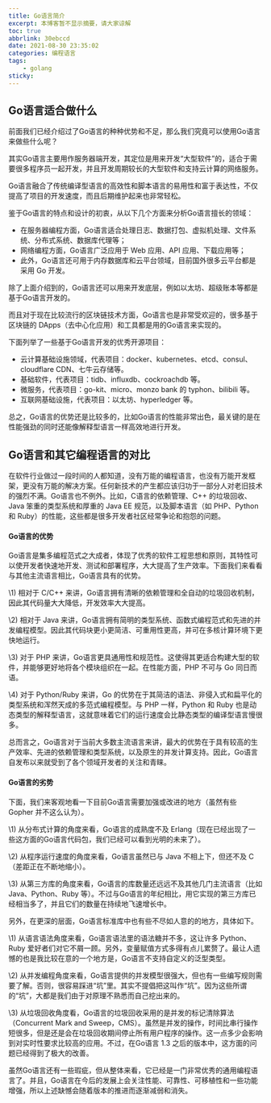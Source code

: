 ```yaml
---
title: Go语言简介
excerpt: 本博客暂不显示摘要，请大家谅解
toc: true
abbrlink: 30ebccd
date: 2021-08-30 23:35:02
categories: 编程语言
tags: 
    - golang
sticky:
---
```


## Go语言适合做什么

前面我们已经介绍过了Go语言的种种优势和不足，那么我们究竟可以使用Go语言来做些什么呢？

其实Go语言主要用作服务器端开发，其定位是用来开发“大型软件”的，适合于需要很多程序员一起开发，并且开发周期较长的大型软件和支持云计算的网络服务。

Go语言融合了传统编译型语言的高效性和脚本语言的易用性和富于表达性，不仅提高了项目的开发速度，而且后期维护起来也非常轻松。

鉴于Go语言的特点和设计的初衷，从以下几个方面来分析Go语言擅长的领域：

- 在服务器编程方面，Go语言适合处理日志、数据打包、虚拟机处理、文件系统、分布式系统、数据库代理等；
- 网络编程方面，Go语言广泛应用于 Web 应用、API 应用、下载应用等；
- 此外，Go语言还可用于内存数据库和云平台领域，目前国外很多云平台都是采用 Go 开发。


除了上面介绍到的，Go语言还可以用来开发底层，例如以太坊、超级账本等都是基于Go语言开发的。

而且对于现在比较流行的区块链技术方面，Go语言也是非常受欢迎的，很多基于区块链的 DApps（去中心化应用）和工具都是用的Go语言来实现的。

下面列举了一些基于Go语言开发的优秀开源项目：

- 云计算基础设施领域，代表项目：docker、kubernetes、etcd、consul、cloudflare CDN、七牛云存储等。
- 基础软件，代表项目：tidb、influxdb、cockroachdb 等。
- 微服务，代表项目：go-kit、micro、monzo bank 的 typhon、bilibili 等。
- 互联网基础设施，代表项目：以太坊、hyperledger 等。

总之，Go语言的优势还是比较多的，比如Go语言的性能非常出色，最关键的是在性能强劲的同时还能像解释型语言一样高效地进行开发。

## Go语言和其它编程语言的对比

在软件行业做过一段时间的人都知道，没有万能的编程语言，也没有万能开发框架，更没有万能的解决方案。任何新技术的产生都应该归功于一部分人对老旧技术的强烈不满。Go语言也不例外。比如，C语言的依赖管理、C++ 的垃圾回收、Java 笨重的类型系统和厚重的 Java EE 规范，以及脚本语言（如 PHP、Python 和 Ruby）的性能，这些都是很多开发者社区经常争论和抱怨的问题。

#### Go语言的优势

Go语言是集多编程范式之大成者，体现了优秀的软件工程思想和原则，其特性可以使开发者快速地开发、测试和部署程序，大大提高了生产效率。下面我们来看看与其他主流语言相比，Go语言具有的优势。

\1) 相对于 C/C++ 来讲，Go语言拥有清晰的依赖管理和全自动的垃圾回收机制，因此其代码量大大降低，开发效率大大提高。

\2) 相对于 Java 来讲，Go语言拥有简明的类型系统、函数式编程范式和先进的并发编程模型。因此其代码块更小更简洁、可重用性更高，并可在多核计算环境下更快地运行。

\3) 对于 PHP 来讲，Go语言更具通用性和规范性。这使得其更适合构建大型的软件，并能够更好地将各个模块组织在一起。在性能方面，PHP 不可与 Go 同日而语。

\4) 对于 Python/Ruby 来讲，Go 的优势在于其简洁的语法、非侵入式和扁平化的类型系统和浑然天成的多范式编程模型。与 PHP 一样，Python 和 Ruby 也是动态类型的解释型语言，这就意味着它们的运行速度会比静态类型的编译型语言慢很多。

总而言之，Go语言对于当前大多数主流语言来讲，最大的优势在于具有较高的生产效率、先进的依赖管理和类型系统，以及原生的并发计算支持。因此，Go语言自发布以来就受到了各个领域开发者的关注和青睐。

#### Go语言的劣势

下面，我们来客观地看一下目前Go语言需要加强或改进的地方（虽然有些 Gopher 并不这么认为）。

\1) 从分布式计算的角度来看，Go语言的成熟度不及 Erlang（现在已经出现了一些这方面的Go语言代码包，我们已经可以看到光明的未来了）。

\2) 从程序运行速度的角度来看，Go语言虽然已与 Java 不相上下，但还不及 C（差距正在不断地缩小）。

\3) 从第三方库的角度来看，Go语言的库数量还远远不及其他几门主流语言（比如 Java、Python、Ruby 等）。不过与Go语言的年纪相比，用它实现的第三方库已经相当多了，并且它们的数量在持续地飞速增长中。

另外，在更深的层面，Go语言标准库中也有些不尽如人意的的地方，具体如下。

\1) 从语言语法角度来看，Go语言语法里的语法糖并不多，这让许多 Python、Ruby 爱好者们对它不屑一顾。另外，变量赋值方式多得有点儿累赘了。最让人遗憾的也是我比较在意的一个地方是，Go语言不支持自定义的泛型类型。

\2) 从并发编程角度来看，Go语言提供的并发模型很强大，但也有一些编写规则需要了解。否则，很容易踩进“坑”里。其实不提倡把这叫作“坑”。因为这些所谓的“坑”，大都是我们由于对原理不熟悉而自己挖出来的。

\3) 从垃圾回收角度看，Go语言的垃圾回收采用的是并发的标记清除算法（Concurrent Mark and Sweep，CMS）。虽然是并发的操作，时间比串行操作短很多，但是还是会在垃圾回收期间停止所有用户程序的操作。这一点多少会影响到对实时性要求比较高的应用。不过，在Go语言 1.3 之后的版本中，这方面的问题已经得到了极大的改善。

虽然Go语言还有一些瑕疵，但从整体来看，它已经是一门非常优秀的通用编程语言了。并且，Go语言在今后的发展上会关注性能、可靠性、可移植性和一些功能增强，所以上述缺憾会随着版本的推进而逐渐减弱和消失。